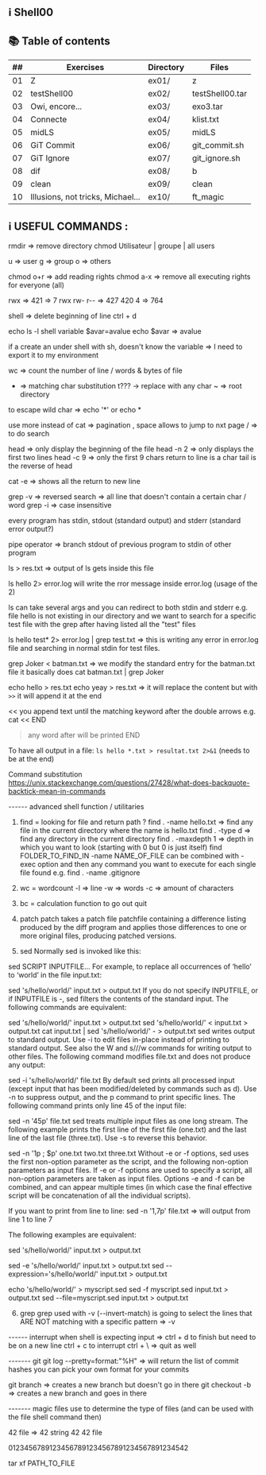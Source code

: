 ## :information_source: Shell00

## :books: Table of contents

| ## | Exercises | Directory | Files |
|--- |--- |--- |--- |
| 01 | Z |	ex01/	| z |
| 02 | testShell00 | ex02/ | testShell00.tar |
| 03 | Owi, encore... | ex03/ | exo3.tar |
| 04 | Connecte | ex04/	| klist.txt |
| 05 | midLS | ex05/ | midLS |
| 06 | GiT Commit | ex06/ | git_commit.sh |
| 07 | GiT Ignore | ex07/ | git_ignore.sh |
| 08 | dif | ex08/ | b | 
| 09 | clean | ex09/ | clean |
| 10 | Illusions, not tricks, Michael... | ex10/ | ft_magic |

## :information_source: USEFUL COMMANDS :

rmdir => remove directory
chmod
Utilisateur | groupe | all users

u => user
g => group
o => others

chmod o+r => add reading rights 
chmod a-x => remove all executing rights for everyone (all)

rwx => 421 => 7
rwx rw- r-- => 427 420 4 => 764

shell => delete beginning of line ctrl + d

echo
ls -l
shell variable
$avar=avalue
echo $avar => avalue

if a create an under shell with sh, doesn't know the variable => I need to export it to my environment

wc => count the number of line / words & bytes of file


* => matching char  substitution
t??? -> replace with any char
~ => root directory

to escape wild char => echo '*' or echo \*

use more instead of cat => pagination , space allows to jump to nxt page
/ => to do search

head => only display the beginning of the file
head -n 2 => only displays the first two lines
head -c 9 => only the first 9 chars
return to line is a char
tail is the reverse of head

cat -e => shows all the return to new line


grep -v => reversed search => all line that doesn't contain a certain char / word
grep -i => case insensitive


every program has stdin, stdout (standard output) and stderr (standard error output?)

pipe operator => branch stdout of previous program to stdin of other program


ls > res.txt => output of ls gets inside this file

ls hello 2> error.log will write the rror message inside error.log (usage of the 2)

ls can take several args and you can redirect to both stdin and stderr
e.g. file hello is not existing in our directory and we want to search for a specific test file with the grep after having listed all the "test" files

ls hello test* 2> error.log | grep test.txt => this is writing any error in error.log file and searching in normal stdin for test files.


grep Joker < batman.txt => we modify the standard entry for the batman.txt file
it basically does cat batman.txt | grep Joker

echo hello > res.txt 
echo yeay > res.txt => it will replace the content
but with `>>` it will append it at the end


<< you append text until the matching keyword after the double arrows
e.g.
cat << END
> any word 
> after 
> will be printed
> END

To have all output in a file:
`ls hello *.txt > resultat.txt 2>&1` (needs to be at the end)

Command substitution
https://unix.stackexchange.com/questions/27428/what-does-backquote-backtick-mean-in-commands



------ advanced shell function / utilitaries

1) find = looking for file and return path ?
find . -name hello.txt => find any file in the current directory where the name is hello.txt
find . -type d => find any directory in the current directory
find . -maxdepth 1 => depth in which you want to look (starting with 0 but 0 is just itself)
find FOLDER_TO_FIND_IN -name NAME_OF_FILE can be combined with -exec option and then any command you want to execute for each single file found
e.g. find . -name .gitignore 

2) wc = wordcount
-l => line
-w => words
-c => amount of characters

3) bc = calculation function
to go out quit


4) patch
patch takes a patch file patchfile containing a difference listing produced by the diff program and applies those differences to one or more original files, producing patched versions.

5) sed
Normally sed is invoked like this:

sed SCRIPT INPUTFILE...
For example, to replace all occurrences of ‘hello’ to ‘world’ in the file input.txt:

sed 's/hello/world/' input.txt > output.txt
If you do not specify INPUTFILE, or if INPUTFILE is -, sed filters the contents of the standard input. The following commands are equivalent:

sed 's/hello/world/' input.txt > output.txt
sed 's/hello/world/' < input.txt > output.txt
cat input.txt | sed 's/hello/world/' - > output.txt
sed writes output to standard output. Use -i to edit files in-place instead of printing to standard output. See also the W and s///w commands for writing output to other files. The following command modifies file.txt and does not produce any output:

sed -i 's/hello/world/' file.txt
By default sed prints all processed input (except input that has been modified/deleted by commands such as d). Use -n to suppress output, and the p command to print specific lines. The following command prints only line 45 of the input file:

sed -n '45p' file.txt
sed treats multiple input files as one long stream. The following example prints the first line of the first file (one.txt) and the last line of the last file (three.txt). Use -s to reverse this behavior.

sed -n  '1p ; $p' one.txt two.txt three.txt
Without -e or -f options, sed uses the first non-option parameter as the script, and the following non-option parameters as input files. If -e or -f options are used to specify a script, all non-option parameters are taken as input files. Options -e and -f can be combined, and can appear multiple times (in which case the final effective script will be concatenation of all the individual scripts).

If you want to print from line to line:
sed -n '1,7p' file.txt => will output from line 1 to line 7

The following examples are equivalent:

sed 's/hello/world/' input.txt > output.txt

sed -e 's/hello/world/' input.txt > output.txt
sed --expression='s/hello/world/' input.txt > output.txt

echo 's/hello/world/' > myscript.sed
sed -f myscript.sed input.txt > output.txt
sed --file=myscript.sed input.txt > output.txt


6) grep
grep used with -v (--invert-match) is going to select the lines that ARE NOT matching with a specific pattern => -v

------ interrupt
when shell is expecting input => ctrl + d to finish but need to be on a new line
ctrl + c to interrupt
ctrl + \ => quit as well


------- git
git log --pretty=format:"%H" => will return the list of commit hashes
you can pick your own format for your commits

git branch => creates a new branch but doesn't go in there
git checkout -b => creates a new branch and goes in there

------- magic files
use to determine the type of files (and can be used with the file shell command then)


42 file =>
42 string 42 42 file

01234567891234567891234567891234567891234542

tar xf PATH_TO_FILE 

